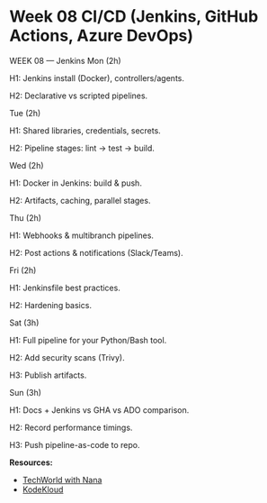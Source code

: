 # Week 08 CI/CD (Jenkins, GitHub Actions, Azure DevOps)

WEEK 08 — Jenkins
Mon (2h)

H1: Jenkins install (Docker), controllers/agents.

H2: Declarative vs scripted pipelines.

Tue (2h)

H1: Shared libraries, credentials, secrets.

H2: Pipeline stages: lint → test → build.

Wed (2h)

H1: Docker in Jenkins: build & push.

H2: Artifacts, caching, parallel stages.

Thu (2h)

H1: Webhooks & multibranch pipelines.

H2: Post actions & notifications (Slack/Teams).

Fri (2h)

H1: Jenkinsfile best practices.

H2: Hardening basics.

Sat (3h)

H1: Full pipeline for your Python/Bash tool.

H2: Add security scans (Trivy).

H3: Publish artifacts.

Sun (3h)

H1: Docs + Jenkins vs GHA vs ADO comparison.

H2: Record performance timings.

H3: Push pipeline-as-code to repo.


**Resources:**
- [TechWorld with Nana](https://www.youtube.com/c/TechWorldwithNana)
- [KodeKloud](https://kodekloud.com/)
